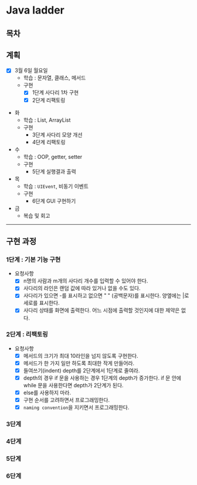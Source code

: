 # Java ladder 

## 목차

## 계획
- [x] 3월 6일 월요일
  - 학습 : 문자열, 클래스, 메서드
  - 구현
    - [x] 1단계 사다리 1차 구현 
    - [x] 2단계 리팩토링
- 화
  - 학습 : List, ArrayList
  - 구현
    - 3단계 사다리 모양 개선
    - 4단계 리팩토링
- 수
  - 학습 : OOP, getter, setter
  - 구현
    - 5단계 실행결과 출력
- 목
  - 학습 : `UIEvent`, 비동기 이벤트
  - 구현
    - 6단계 GUI 구현하기
- 금
  - 복습 및 회고

---
## 구현 과정
### 1단계 : 기본 기능 구현
- 요청사항
  - [x] n명의 사람과 m개의 사다리 개수를 입력할 수 있어야 한다.
  - [x] 사다리의 라인은 랜덤 값에 따라 있거나 없을 수도 있다.
  - [x] 사다리가 있으면 -를 표시하고 없으면 " " (공백문자)를 표시한다. 양옆에는 |로 세로를 표시한다.
  - [x] 사다리 상태를 화면에 출력한다. 어느 시점에 출력할 것인지에 대한 제약은 없다.

### 2단계 : 리팩토링
- 요청사항
  - [x] 메서드의 크기가 최대 10라인을 넘지 않도록 구현한다. 
  - [x] 메서드가 한 가지 일만 하도록 최대한 작게 만들어라. 
  - [x] 들여쓰기(indent) depth를 2단계에서 1단계로 줄여라. 
  - [x] depth의 경우 if 문을 사용하는 경우 1단계의 depth가 증가한다. if 문 안에 while 문을 사용한다면 depth가 2단계가 된다. 
  - [x] else를 사용하지 마라. 
  - [x] 구현 순서를 고려하면서 프로그래밍한다. 
  - [x] `naming convention`을 지키면서 프로그래밍한다.

### 3단계
### 4단계
### 5단계
### 6단계